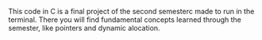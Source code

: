 This code in C is a final project of the second semesterc made to run in the terminal. There you will find fundamental concepts learned through the semester, like pointers and dynamic alocation.
